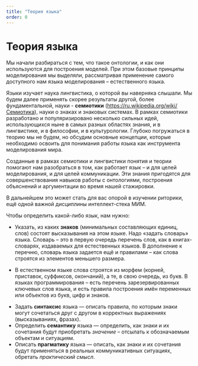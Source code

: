 ```yaml
---
title: "Теория языка"
order: 0
---
```


# Теория языка

Мы начали разбираться с тем, что такое онтологии, и как они используются для построения моделей. При этом базовые принципы моделирования мы выделяли, рассматривая применение самого доступного нам языка моделирования – естественного языка.

Языки изучает наука лингвистика, о которой вы наверняка слышали. Мы будем далее применять скорее результаты другой, более фундаментальной, науки - **семиотики** (<https://ru.wikipedia.org/wiki/Семиотика>), науки о знаках и знаковых системах. В рамках семиотики разработано и популяризировано несколько сильных идей, использующихся ныне в самых разных областях знания, и в лингвистике, и в философии, и в культурологии. Глубоко погружаться в теорию мы не будем, но обсудим основные концепции, которые необходимо освоить для понимания работы языка как инструмента моделирования мира.

Созданные в рамках семиотики и лингвистики понятия и теории помогают нам разобраться в том, как работает язык – и для целей моделирования, и для целей коммуникации. Эти знания пригодятся для совершенствования навыков работы с онтологиями, построения объяснений и аргументации во время нашей стажировки.

В дальнейшем это может стать для вас опорой в изучении риторики, ещё одной важной дисциплины интеллект-стека МИМ.

Чтобы определить какой-либо язык, нам нужно:

* Указать, из каких **знаков** (минимальных составляющих единиц, слов) состоят высказывания на этом языке. Надо «задать словарь» языка. Словарь – это в первую очередь перечень слов, как в книгах-словарях, издаваемых для естественных языков. В дополнение к перечню, словарь языка задается ещё и правилами – как слова строятся из элементов меньшего размера.

+ В естественном языке слова строятся из морфем (корней, приставок, суффиксов, окончаний), а те, в свою очередь, из букв. В языках программирования – есть перечень зарезервированных ключевых слов языка, и есть правила построения имён переменных или объектов из букв, цифр и знаков.

* Задать **синтаксис** языка — описать правила, по которым знаки могут сочетаться друг с другом в корректных выражениях (высказываниях, фразах).
* Определить **семантику** языка — определить, как знаки и их сочетания будут приобретать *значение*  – отсылать к обозначаемым объектам и ситуациям.
* Описать **прагматику** языка — описать, как знаки и их сочетания будут применяться в реальных коммуникативных ситуациях, обретать *практический смысл*.